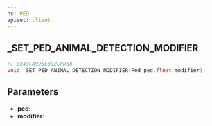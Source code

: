 ```yaml
---
ns: PED
apiset: client
---
```

## _SET_PED_ANIMAL_DETECTION_MODIFIER

```c
// 0x43CA928E892CFDB8
void _SET_PED_ANIMAL_DETECTION_MODIFIER(Ped ped,float modifier);
```


## Parameters
* **ped**:
* **modifier**: